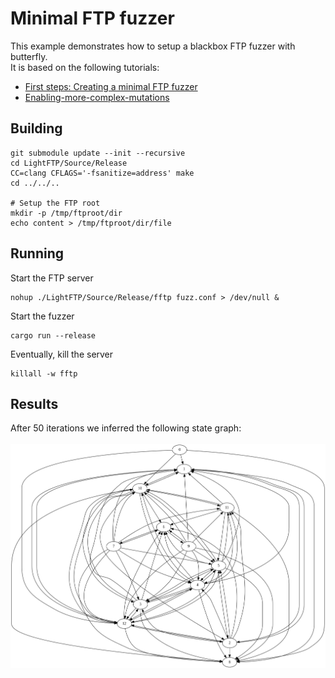 # Minimal FTP fuzzer

This example demonstrates how to setup a blackbox FTP fuzzer
with butterfly.    
It is based on the following tutorials:
- [First steps: Creating a minimal FTP fuzzer](https://github.com/fkie-cad/butterfly/wiki/First-steps:-Creating-a-minimal-FTP-fuzzer)
- [Enabling-more-complex-mutations](https://github.com/fkie-cad/butterfly/wiki/Enabling-more-complex-mutations)

## Building
```
git submodule update --init --recursive
cd LightFTP/Source/Release
CC=clang CFLAGS='-fsanitize=address' make
cd ../../..

# Setup the FTP root
mkdir -p /tmp/ftproot/dir
echo content > /tmp/ftproot/dir/file
```

## Running
Start the FTP server
```
nohup ./LightFTP/Source/Release/fftp fuzz.conf > /dev/null &
```

Start the fuzzer
```
cargo run --release
```

Eventually, kill the server
```
killall -w fftp
```

## Results
After 50 iterations we inferred the following state graph:     
<br>
![](./state-graph.png)
<br><br>

